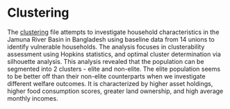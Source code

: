 # Clustering
The [clustering](https://github.com/kaurprabhmeet/clustering/blob/main/clustering.Rmd) file attempts to investigate household characteristics in the Jamuna River Basin in Bangladesh using baseline data from 14 unions to identify vulnerable households. The analysis focuses in clusterability assessment using Hopkins statistics, and optimal cluster determination via silhouette analysis. This analysis revealed that the population can be segmented into 2 clusters - elite and non-elite. The elite population seems to be better off than their non-elite counterparts when we investigate different welfare outcomes. It is characterized by higher asset holdings, higher food consumption scores, greater land ownership, and high average monthly incomes.
